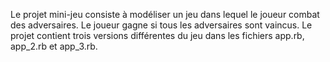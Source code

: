Le projet mini-jeu consiste à modéliser un jeu dans lequel le joueur combat des adversaires. Le joueur gagne si tous les adversaires sont vaincus.
Le projet contient trois versions différentes du jeu dans les fichiers app.rb, app_2.rb et app_3.rb.